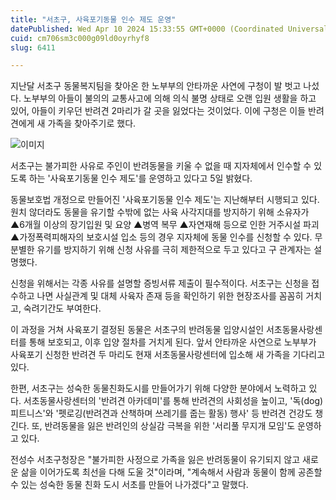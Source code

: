 ```yaml
---
title: "서초구, 사육포기동물 인수 제도 운영"
datePublished: Wed Apr 10 2024 15:33:55 GMT+0000 (Coordinated Universal Time)
cuid: cm706sm3c000g09ld0oyrhyf8
slug: 6411

---
```



지난달 서초구 동물복지팀을 찾아온 한 노부부의 안타까운 사연에 구청이 발 벗고 나섰다. 노부부의 아들이 불의의 교통사고에 의해 의식 불명 상태로 오랜 입원 생활을 하고 있어, 아들이 키우던 반려견 2마리가 갈 곳을 잃었다는 것이었다. 이에 구청은 이들 반려견에게 새 가족을 찾아주기로 했다.

![이미지](https://cdn.hashnode.com/res/hashnode/image/upload/v1739260497515/daa9f6bd-1646-46bc-a9e6-cf1783882f31.png)

서초구는 불가피한 사유로 주인이 반려동물을 키울 수 없을 때 지자체에서 인수할 수 있도록 하는 '사육포기동물 인수 제도'를 운영하고 있다고 5일 밝혔다.

동물보호법 개정으로 만들어진 '사육포기동물 인수 제도'는 지난해부터 시행되고 있다. 원치 않더라도 동물을 유기할 수밖에 없는 사육 사각지대를 방지하기 위해 소유자가 ▲6개월 이상의 장기입원 및 요양 ▲병역 복무 ▲자연재해 등으로 인한 거주시설 파괴 ▲가정폭력피해자의 보호시설 입소 등의 경우 지자체에 동물 인수를 신청할 수 있다. 무분별한 유기를 방지하기 위해 신청 사유를 극히 제한적으로 두고 있다고 구 관계자는 설명했다.

신청을 위해서는 각종 사유를 설명할 증빙서류 제출이 필수적이다. 서초구는 신청을 접수하고 나면 사실관계 및 대체 사육자 존재 등을 확인하기 위한 현장조사를 꼼꼼히 거치고, 숙려기간도 부여한다.

이 과정을 거쳐 사육포기 결정된 동물은 서초구의 반려동물 입양시설인 서초동물사랑센터를 통해 보호되고, 이후 입양 절차를 거치게 된다. 앞서 안타까운 사연으로 노부부가 사육포기 신청한 반려견 두 마리도 현재 서초동물사랑센터에 입소해 새 가족을 기다리고 있다.

한편, 서초구는 성숙한 동물친화도시를 만들어가기 위해 다양한 분야에서 노력하고 있다. 서초동물사랑센터의 '반려견 아카데미'를 통해 반려견의 사회성을 높이고, '독(dog) 피트니스'와 '펫로깅(반려견과 산책하며 쓰레기를 줍는 활동) 행사' 등 반려견 건강도 챙긴다. 또, 반려동물을 잃은 반려인의 상실감 극복을 위한 '서리풀 무지개 모임'도 운영하고 있다.

전성수 서초구청장은 "불가피한 사정으로 가족을 잃은 반려동물이 유기되지 않고 새로운 삶을 이어가도록 최선을 다해 도울 것"이라며, "계속해서 사람과 동물이 함께 공존할 수 있는 성숙한 동물 친화 도시 서초를 만들어 나가겠다"고 말했다.